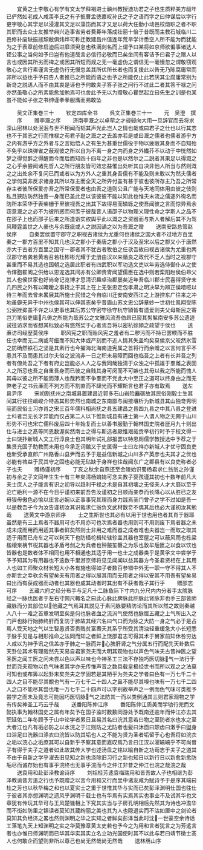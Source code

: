 <!-- { "loadSidebar": true } -->
　　宜黄之士李敬心有学有文太学释褐进士贑州教授迪功君之子也生质粹美方龆年已俨然如老成人咸羡李氏之有子摭曹孟徳嘉叹孙氏之子之语而字之曰仲谋后以字行更字敬心其学足以浸灌其文足以藻饬而其才又足以荷大任勤小动邑校燬职之者不职其职而去众士友推举典兴造事省劳者费朞年落成壮丽十倍于昔既而主教石城临川二邑修补废缺振拯頽敝俱炜烨可称迁教建昌州值连年荒旱学计悉空人所不能为而犹能为之于表章前修启迪后进靡须臾怠也秩满剡名而上谓予曰某将如京师欲徧事诸达人钜公事之当何如予曰岂有他道哉言必信行必敬而已矣坐间有客诘予曰君子之赠人以言也或因其所劣而禆之或因其所短而规之无一毫虚伪之谓信无一毫慢忽之谓敬窃观敬心之言行素谨言无虚伪行无慢忽盖其所优所长者也而复援此以告无乃陈腐庸常而非所以益也乎予曰告人者推已之所能而语之也予之所能仅止此若厌其尘腐庸常别为新竒之説语人而不由其衷是诬也予何敢夫子答子张之问行不过此二者其答干禄之问亦然虽敬心之所素能愈加勉焉可也舍此予无以为赠敬心瞿然起立曰先生之训是也某虽不能如子张之书绅谨拳拳服膺而弗敢坠










　　吴文正集巻三十
　　钦定四库全书
　　呉文正集巻三十一
　　元　吴澄　撰
　　序
　　赠李溉之序
　　济南李溉之以卓荦之才骎骎向大用一旦辞官而去将求深山密林以处泯泯与世不相闻而韬其声光此岂人之情也哉或曰君子之仕也以行其志也不于其志之行而惟禄之苟君子耻之溉之之去盖亦若是或曰溉之儒者也儒者游乎方之内有游乎方之外者与之言始悟人之有生为甚重世儒役于物以疲敝其身而不自知殆不免乎以珠弹雀之蔽观彼之所以自为不离一身之内而身之外纎芥不以动于中恍然如梦之得觉醉之得醒而今而后而知四十四年之非也是以然尔之二説者其果足以得溉之之心乎余尝闻诸先哲人之所行朋友皆可效忠益惟出处听其自决非他人所当与然则溉之之出处余不复问已而或者以为方外人之重其身吾儒有不能及则未敢以为然夫儒者之学何莫非反求诸身其所以存主而全天之所畀付盖有甚于彼也彼所存主乃吾之所常存主者彼所保爱亦吾之所常保爱者也由吾之道则公且广能与天地同体用由彼之伎则私且狭防防然独善一身而已盖此足以该彼彼不能以知此也惟夫末流之儒逐外徇名而防所本荣华于表柴栅于里彼视吾之出其下故得易而辚轹之使吾闻彼之言而惊异焉余窃意溉之之必不为彼所惑而何羡于彼哉昔人语邵子以物理义理性命之学斯人之品不在邵子上也而邵子后来之所造诣实权舆乎此以溉之之资器而与斯人者解后其不为驾风鞭霆盖世之人豪也与余既疵或人之説因诵之以为吾溉之赠
　　送南安路总管赵侯序
　　自秦罢侯置守郡守之职视古诸侯为尤重何也诸侯之国大者不过地方百里秦之一郡方百里不知其几也汉之郡小于秦唐之郡小于汉及至宋以后之郡又小于唐然亦大于古者方百里之国守一郡者其不犹古者牧伯之任欤吾故曰视古诸侯为尤重也两汉郡守若龚若黄若召若杜彬彬光耀于史册由汉以来循良之政代不乏人当时之视郡守甚重而不易其选也国朝之选居此职者有四武职以军功选文吏以年劳选侍御仆从之使令煇胞翟阍之供给以恩宠选其间亦有公卿贵冑闻望儒臣在选中则若栾阳赵侯伯昻父其人也侯世家也好尚竒记览博才思清识趣卓治郡屡矣近年吾临川郡士民喜得贤守未几四民之外有以晻暧之事挠之于其上在上无张忠定包孝肃之明决早为辨正侯喑哑以待三年而去曾未畧展其所施士民惜之今自临川迁安南安西江之上游控东广往来之冲地虽僻无异于中州也侯其可以伸其志矣乎昔眉山苏文忠公辞章妙一世初仕鳯翔受陈公弼挫抑盖不许之以吏事也其后苏公守密守徐守杭守頴皆有遗爱则夫父母斯民之寄岂刀笔俗吏庸凡俦之所能为哉苏公之文雅风流吾伯昻已窥其髣髴南安多苏公遗迹试往访求而省想其标致必有悠然契于心者焉吾将以密杭徐頴之政望于侯也
　　送亷访司经歴莫侯序
　　职风宪之职而贻风宪之羞者有二秽污而不持已罢輭而不胜任也幸而无二病或苛细而不知大体或严刻而不近人情其失盖均矣莫侯京父皎然氷雪之防确然铁石之坚是其素行也今擢海北海南道宪属之首将行而余赠之以言何言乎不患其不及而患其过尔夫俗之波流非一日之积未易障而回也临吾之上者有长并吾之列者有僚处吾之下者有府史岂能必人人之与我同哉独清于众浊之中孤雄于羣雌之表固人之所忌也吾之自重吾身而已彼之自贱其身可闵而不可嫉也其毋以我之所能而愧人其毋以彼之所不能而薄人也哉矜而不争羣而不党此大中至正之道可以终身由之而无弊老子之书云亷而不刿方而不割直而不肆光而不耀斯言也君子亦有取焉
　　送左县尹序
　　宋初割抚州之南城县置建昌近郭多石山岩险麤砺故其民俗刚毅士生其间其行往往峭峻介特盖其形势然也南城之东南鄙与闽接壤析为新城县其山独竒秀明丽而民俗士习亦肖之宋三百年儒科相尚抚之县五建昌之县四九县之中其八县之登进士科者岂无长才异能而仅占第二人以下惟新城县有进士第一人谓人物之无闗于山川形势不可也宋亡儒科废后四十年始复而士以善书服勤于翰林国史院者歴月九十则出仕与进士之髙等同恩数渥矣然南士之得与斯选者厥惟艰哉贡举初行时予于校文得一士曰饶抃新城人文工行淳良士也其明年试礼部报罢以特恩厠儒学教授选中予荐之于集贤充国子助教而未用也今承乏词舘又于史属得一士曰左祥亦新城人才优守固良吏也新受承直郎广州路香山县尹而去予于是益信新城之山川多产英彦也夫其才之优也必能有禆益于民其守之固也必能无玷缺于身祥也往哉闻东广之郡县有以良吏称者必子也夫
　　赠杨谨初序
　　丁亥之秋余自燕还至金陵始识蜀杨君求仁翁翁之孙谨初与余之子文同年生生十有三年矣清杨姢姢可念夫教子婴孩谨其初也十数年前凡大夫士庶人之子能言有识之初导以趋利干禄之术是自其初壊之无怪夫人才大靡以至于沦亡絶利一源不在今日乎谨初来前吾告汝谨初之目顺而亲恭而长降心以从胜已之友毋狠毋傲色必愉以庄言必婉以正事事究其理而身力践焉圣门曾子之学不过如是吾一以是教吾子今为汝告谨初汝其识哉求仁翁负文武材数竒不偶其后也必大谨初汝其勉哉
　　送黄文中游京师序
　　士之生斯世也其必有以用于世也用也者其肖于器耶虽然是有三上焉者不器用可也不用亦可也次焉者器也用则可不用则废下焉者器之未成未成而用而用适其事者鲜矣然则士非用之难而器之成者难也夫器岂一而取之取其适于用而已舟车之可以利天下也防樯柁楫轮辖轸盖其器也室屋之可以蔽风雨也栋梁楹榱杗桷节棁其器也矛盾弓剑之为兵者也钟皷笙磬之为乐也敦牟巵匜之以食以饮也皆器也是数者体不相同也用不相通也其适于用一也士之成器类乎是黄孚文中尝学于予予知其为有用器也不逺数千里游京师将见见闻闻以益其器方今圣君贤相在上其用人也如工师聚众材长短大小各有施也得如子者数百参错中外无一职一守不得其人不亦斯世之幸欤余有望矣夫有用者之得以展其用而无用者之得以安其不用吾有望矣易曰出而有获成器而动者也其器也成其动者时其出有不获者哉子其行乎
　　赠邵志可序
　　五藏六府之经分布手与足凡十二脉鱼际下寸内九分尺内内分者手太隂脉经之一脉也医者于左右寸闗尺輙名之曰此心脉此脾脉此肝脉此肾脉非也手三部皆肺藏脉而分其部位以他藏之气焉耳其説见于素问脉要精防论而其所以然之故则秦越人八十一难之首章发明至矣是何也脉者血之流派气使然也脉居五藏之上气所出入之门戸也脉行始肺终肝而复防于肺故其经穴名曰气口而为脉之大防一身之气必于是占焉人受天地之气以生智愚贤否贵贱贫富夀夭其系乎所受其清浊轻重缓急大小长短悉于脉乎见是与相形推命之法同而知之者鲜上饶邵君志可得其术于舅家前知休咎穷达人咸以为神予讯之信盖亦于肺之一脉而并心脾肝肾之气分属五行而配先天卦数后天卦位其术有理哉然先天易自君家尧夫而大明其观物也以声色气味夫古昔神医之望圣医之闻工医之问未尝以色以声以味也今神圣工三法不存独巧医切脉气一法行于世而尧夫观物以色气味者其学亦无传惟声音之数具载皇极经世书而所以观之之法莫可知也或布筭以起卦末矣尧夫之学固若是其陋乎为尧夫之学者曰色有一万七千二十四人之目不能尽其覩也气有一万七千二十四人之鼻不能尽其嗅也味有一万七千二四人之口不能尽其尝也唯一万七千二十四声可以字别故举声之一例而色气味可类推予尝学之而未及竟志可能因巧医切脉气之法防其一而以类例通其三则君家观物之学有传矣神圣工巧云乎哉
　　送番阳陈仲江序
　　番阳陈仲江质美而学劬行完而文懿执事为翰林国史之属有年矣予在国子监时数数同游处予既南还逾年而仲江亦去其职延佑二年冬顾予于山中论学者累日且易其名曰浣其意若曰物之至防者水也水之至大者江也凡有垢必防之以水浣之于江则防之尤防者也髪曰沐靣曰颒齿曰潄手曰盥身曰浴足曰洗器曰涤衣曰浣皆以防其垢也人之不能为贤为圣者垢留于心也吾将如浣衣之垢以浣心之垢庶其可以自新乎予察其意而嘉叹焉乃言曰江汉以濯皜皜乎不可尚曽子有得于夫子之道者如此故其传大学也述汤盘之铭以喻自新之功苟志于夫子之道其不由于自新之学乎濯去旧见知之新也涤除旧习行之新也知日以新行日以新愈新愈防垢尽而诚存始也有事乎浣终也无事乎浣而今之仲江非昔之仲江也浣之哉浣之哉
　　送袁用和赴彭泽教谕诗序
　　刘祖桂芳逺袁梅瑞用和皆吾故人子也相继为彭泽教谕昔芳逺之行也予既赠之以言今用和又行而里中诸友咸为赋诗予于是序其端曰桂之芳也以秋华梅之和也以夏实士之重于世惟其华与实而已矣彭泽渊明仕国也往仕于彼者其亦想渊明之遗风乎渊明千载士也有华焉有实焉其实也事业不及试其华也文章犹有传玩其华可与王风楚骚相上下究其实当与子房孔明相后先然其为诗也冲澹华而不衒如防里之锦读者莫知其蔵绚丽之美也其为人也隠退实而不沽如匣中之剑论者莫知其负经济之畧也然则渊明之华之实知之者鲜矣彭泽当此时沈一世豪空余诗话工落笔九天上知渊明之实之华莫豫章黄太史若也予今之为用和言者犹言之为芳逺言者也亦惟曰师渊明而已华其华实其实立名立功光国使时其不以此与若曰靖节徴士髙人也何敢企而望则非所以尊己也尚无然哉尚无然哉
　　送林鴈山序
